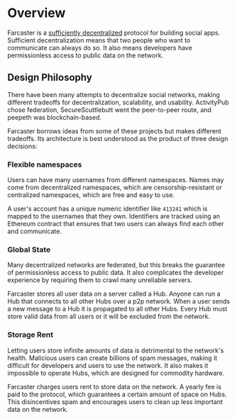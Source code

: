 # Overview

Farcaster is a [sufficiently decentralized](https://www.varunsrinivasan.com/2022/01/11/sufficient-decentralization-for-social-networks) protocol for building social apps. Sufficient decentralization means that two people who want to communicate can always do so. It also means developers have permissionless access to public data on the network. 


## Design Philosophy

There have been many attempts to decentralize social networks, making different tradeoffs for decentralization, scalability, and usability. ActivityPub chose federation, SecureScuttlebutt went the peer-to-peer route, and peepeth was blockchain-based. 

Farcaster borrows ideas from some of these projects but makes different tradeoffs. Its architecture is best understood as the product of three design decisions:

### Flexible namespaces

Users can have many usernames from different namespaces. Names may come from decentralized namespaces, which are censorship-resistant or centralized namespaces, which are free and easy to use. 

A user's account has a unique numeric identifier like `413241` which is mapped to the usernames that they own. Identifiers are tracked using an Ethereum contract that ensures that two users can always find each other and communicate. 

### Global State

Many decentralized networks are federated, but this breaks the guarantee of permissionless access to public data. It also complicates the developer experience by requiring them to crawl many unreliable servers.

Farcaster stores all user data on a server called a Hub. Anyone can run a Hub that connects to all other Hubs over a p2p network. When a user sends a new message to a Hub it is propagated to all other Hubs. Every Hub must store valid data from all users or it will be excluded from the network.   

### Storage Rent

Letting users store infinite amounts of data is detrimental to the network's health. Malicious users can create billions of spam messages, making it difficult for developers and users to use the network. It also makes it impossible to operate Hubs, which are designed for commodity hardware. 

Farcaster charges users rent to store data on the network. A yearly fee is paid to the protocol, which guarantees a certain amount of space on Hubs. This disincentives spam and encourages users to clean up less important data on the network.
